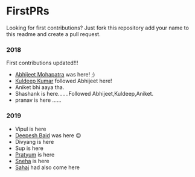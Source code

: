 # FirstPRs

Looking for first contributions? Just fork this repository add your name to this readme and create a pull request.

### 2018
First contributions updated!!!
- [Abhijeet Mohapatra](https://github.com/abhiwin2010) was here! ;)
- [Kuldeep Kumar](https://github.com/k2kuldeep) followed Abhijeet here!
- Aniket bhi aaya tha.
- Shashank is here.......Followed Abhijeet,Kuldeep,Aniket.
- pranav is here ......

### 2019
- Vipul is here
- [Deepesh Baid](https://github.com/deepeshbaid) was here :wink:
- Divyang is here
- Sup is here
- [Pratyum](https://github.com/pratyum) is here 
- [Sneha](https://github.com/sneha-bamba) is here
- [Sahaj](https://github.com/sahaj-evens) had also come here

